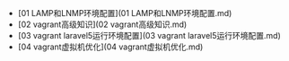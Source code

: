 * [01 LAMP和LNMP环境配置](01 LAMP和LNMP环境配置.md)
* [02 vagrant高级知识](02 vagrant高级知识.md)
* [03 vagrant laravel5运行环境配置](03 vagrant laravel5运行环境配置.md)
* [04 vagrant虚拟机优化](04 vagrant虚拟机优化.md)

